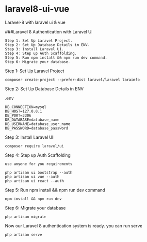 # laravel8-ui-vue
Laravel-8 with laravel ui &amp; vue

###Laravel 8 Authentication with Laravel UI

    Step 1: Set Up Laravel Project.
    Step 2: Set Up Database Details in ENV.
    Step 3: Install Laravel UI.
    Step 4: Step up Auth Scaffolding.
    Step 5: Run npm install && npm run dev command.
    Step 6: Migrate your database.


Step 1: Set Up Laravel Project

    composer create-project --prefer-dist laravel/laravel larainfo

  
Step 2: Set Up Database Details in ENV

   .env

	DB_CONNECTION=mysql
	DB_HOST=127.0.0.1
	DB_PORT=3306
	DB_DATABASE=database_name
	DB_USERNAME=database_user_name
	DB_PASSWORD=database_password


Step 3: Install Laravel UI

	composer require laravel/ui

Step 4: Step up Auth Scaffolding 

	use anyone for you requirements

	php artisan ui bootstrap --auth
	php artisan ui vue --auth
	php artisan ui react --auth

Step 5: Run npm install && npm run dev command

	npm install && npm run dev

Step 6: Migrate your database

 	php artisan migrate

Now our Laravel 8 authentication system is ready. you can run serve 

 	php artisan serve
